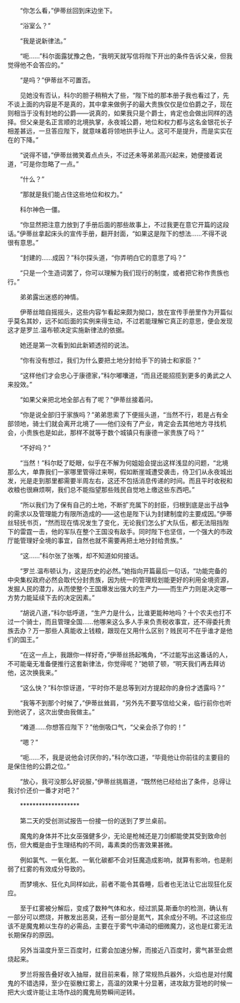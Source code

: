 　　“你怎么看，”伊蒂丝回到床边坐下。

　　“浴室么？”

　　“我是说新律法。”

　　“呃……”科尔面露犹豫之色，“我明天就写信将陛下开出的条件告诉父亲，但我觉得他不会答应的。”

　　“是吗？”伊蒂丝不可置否。

　　见她没有否认，科尔的胆子稍稍大了些，“陛下给的那本册子我也看过了，先不谈上面的内容是不是真的，其中拿来做例子的最大贵族仅仅是位伯爵之子，现在则相当于没有封地的公爵——说真的，如果我只是个爵士，肯定也会做出同样的选择。但父亲是名正言顺的北境执掌，永夜城公爵，地位和权力都与这名金银花长子相差甚远，一旦答应陛下，就意味着将领地拱手让人。这可不是提升，而是实实在在的下降。”

　　“说得不错，”伊蒂丝微笑着点点头，不过还未等弟弟高兴起来，她便接着说道，“可是你忽略了一点。”

　　“什么？”

　　“那就是我们能占住这些地位和权力。”

　　科尔神色一僵。

　　“你显然把注意力放到了手册后面的那些故事上，不过我更在意它开篇的这段话。”伊蒂丝拿起床头的宣传手册，翻开封面，“如果这是陛下的想法……不得不说很有意思。”

　　“封建的……成因？”科尔探头道，“你弄明白它的意思了吗？”

　　“只是一个生造词罢了，你可以理解为我们现行的制度，或者把它称作贵族也行。”

　　弟弟露出迷惑的神情。

　　伊蒂丝暗自摇摇头，这些内容乍看起来颇为拗口，放在宣传手册里作为开篇似乎莫名其妙，远不如后面的实例来得生动，不过若能理解它真正的意思，便会发现这才是罗兰.温布顿决定实施新律法的依据。

　　她还是第一次看到如此新颖透彻的说法。

　　“你有没有想过，我们为什么要把土地分封给手下的骑士和家臣？”

　　“这样他们才会忠心于康德家，”科尔嘟囔道，“而且还能招揽到更多的勇武之人来投效。”

　　“如果父亲把北地全部占有了呢？”伊蒂丝接着问。

　　“你是说全部归于家族吗？”弟弟思索了下便摇头道，“当然不行，若是占有全部领地，骑士们就会离开北境了——他们没有了产业，肯定会去其他地方寻找机会，小贵族也是如此，那样不就等于数个城镇只有康德一家贵族了吗？”

　　“不好吗？”

　　“当然！”科尔眨了眨眼，似乎在不解为何姐姐会提出这样浅显的问题，“北境那么大，单靠我们一家哪里管得过来啊，假如断崖城遭受袭击，侍卫们从永夜城出发，光是走到那里都需要半周左右，这还不包括消息传递的时间。而且平时收税和收粮也很麻烦啊，我们总不能指望那些贱民自觉地上缴这些东西吧。”

　　“所以我们为了保有自己的土地，不断扩充属下的封臣，归根到底是出于战争的需求以及管理能力有限所造成的——这也是陛下认为封建制度的主要成因。”伊蒂丝轻抚书页，“然而现在情况发生了变化，无论我们怎么扩大队伍，都无法阻挡陛下的雷霆一击，他的军队在整个王国没有敌手。同时陛下也坚信，一个强大的市政厅能管理好全境的事宜，自然也就不需要再把土地分封给贵族。”

　　“这……”科尔张了张嘴，却不知道如何接话。

　　“罗兰.温布顿认为，这是历史的必然。”她指向开篇最后一句话，“功能完备的中央集权政府必然会取代分封贵族，因为统一的管理规划能更好的利用全境资源，发掘人民的潜力，从而使整个王国爆发出强大的生产力——而生产力则是决定哪一方势力能延续下去的决定因素。”

　　“胡说八道，”科尔低呼道，“生产力是什么，比谁更能种地吗？十个农夫也打不过一个骑士，而且管理全国……他哪来这么多人手来负责税收事宜，还不得委托贵族去办？万一那些人真能收上钱粮，跟现在又用什么区别？贱民可不在乎谁才是他们的国王。”

　　“在这一点上，我跟你一样好奇，”伊蒂丝扬起嘴角，“不过能写出这番话的人，不可能毫无准备便推行这套新律法，你觉得呢？”她顿了顿，“明天我们再去拜访他，这次换我来。”

　　“这么快？”科尔惊讶道，“平时你不是总等到对方提起你的身份才透露吗？”

　　“我等不到那个时候了，”伊蒂丝耸肩，“另外先不要写信给父亲，临行前你也听到他说了，这次出使由我做主。”

　　“难道……你想答应陛下？”他倒吸口气，“父亲会杀了你的！”

　　“嗯？”

　　“呃……不，我是说他会讨厌你的，”科尔改口道，“毕竟他让你前往的主要目的是保住他的公爵之位。”

　　“放心，我可没那么好说服，”伊蒂丝挑眉道，“既然他已经给出了条件，总得让我讨价还价一番才对吧？”

　　*******************

　　第二天的受创测试报告一份接一份的送到了罗兰桌前。

　　魔鬼的身体并不比女巫强健多少，无论是枪械还是刀剑都能使其受到致命创伤，但大概是由于生理结构的不同，毒素类的伤害效果甚微。

　　例如氯气、一氧化氮、一氧化碳都不会对狂魔造成影响，就算有影响，也是削弱了红雾的有效成分导致的。

　　而梦境水、狂化丸同样如此，前者不能令其昏睡，后者也无法让它出现狂化反应。

　　至于红雾被分解后，变成了数种气体和水，经过凯莫.斯垂尔的检测，确认有一部分可以燃烧，并散发出恶臭，还有一部分是氮气，其余成分不明。不过这些应该不是魔鬼赖以生存的必需品，主要在于雾气中涌动的细微魔力，这也是红雾无法长期保存的原因。

　　另外当温度升至三百度时，红雾会加速分解，而接近八百度时，雾气甚至会燃烧起来。

　　罗兰将报告叠好收入抽屉，就目前来看，除了常规热兵器外，火焰也是对付魔鬼的不错选择，至少在驱散红雾上，高温的效果十分显著，进攻敌方营地的时候一把大火或许能让主场作战的魔鬼局势瞬间逆转。
